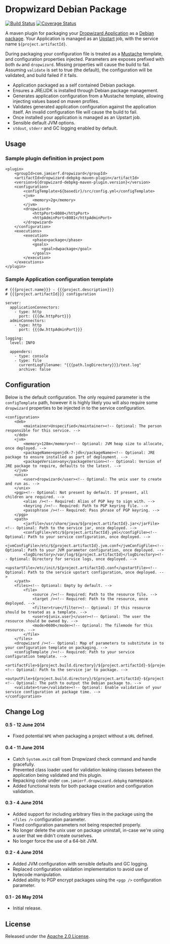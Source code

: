 # Dropwizard Debian Package
[![Build Status](https://api.travis-ci.org/reines/dropwizard-debpkg-maven-plugin.png?branch=master)](https://travis-ci.org/reines/dropwizard-debpkg-maven-plugin?branch=master)
[![Coverage Status](https://coveralls.io/repos/reines/dropwizard-debpkg-maven-plugin/badge.png?branch=master)](https://coveralls.io/r/reines/dropwizard-debpkg-maven-plugin?branch=master)

A maven plugin for packaging your [Dropwizard Application](http://dropwizard.github.io/dropwizard) as a [Debian package](http://en.wikipedia.org/wiki/Deb_\(file_format\)). Your Application is managed as an [Upstart](http://upstart.ubuntu.com) job, with the service name `${project.artifactId}`.

During packaging your configuration file is treated as a [Mustache](http://mustache.github.io) template, and configuration properties injected. Parameters are exposes prefixed with both `dw` and `dropwizard`. Missing properties will cause the build to fail.
Assuming `validate` is set to true (the default), the configuration will be validated, and build failed if it fails.

* Application packaged as a self contained Debian package.
* Ensures a JRE/JDK is installed through Debian package management.
* Generates application configuration from a Mustache template, allowing injecting values based on maven profiles.
* Validates generated application configuration against the application itself. An invalid configuration file will cause the build to fail.
* Once installed your application is managed as an Upstart job.
* Sensible default JVM options.
* `stdout`, `stderr` and GC logging enabled by default.

## Usage

### Sample plugin definition in project pom

    <plugin>
        <groupId>com.jamierf.dropwizard</groupId>
        <artifactId>dropwizard-debpkg-maven-plugin</artifactId>
        <version>${dropwizard-debpkg-maven-plugin.version}</version>
        <configuration>
            <configTemplate>${basedir}/src/config.yml</configTemplate>
            <jvm>
                <memory>2g</memory>
            </jvm>
            <dropwizard>
                <httpPort>8080</httpPort>
                <httpAdminPort>8081</httpAdminPort>
            </dropwizard>
        </configuration>
        <executions>
            <execution>
                <phase>package</phase>
                <goals>
                    <goal>dwpackage</goal>
                </goals>
            </execution>
        </executions>
    </plugin>

### Sample Application configuration template

    # {{{project.name}}} - {{{project.description}}}
    # {{{project.artifactId}}} configuration

    server:
      applicationConnectors:
        - type: http
          port: {{{dw.httpPort}}}
      adminConnectors:
        - type: http
          port: {{{dw.httpAdminPort}}}

    logging:
      level: INFO

      appenders:
        - type: console
        - type: file
          currentLogFilename: "{{{path.logDirectory}}}/test.log"
          archive: false

## Configuration

Below is the default configuration. The only required parameter is the `configTemplate` path, however it is highly likely you will also require some `dropwizard` properties to be injected in to the service configuration.

    <configuration>
        <deb>
            <maintainer>Unspecified</maintainer><!-- Optional: The person responsible for this service. -->
        </deb>
        <jvm>
            <memory>128m</memory><!-- Optional: JVM heap size to allocate, once deployed. -->
            <packageName>openjdk-7-jdk</packageName><!-- Optional: JRE package to ensure installed as part of deployment. -->
            <packageVersion>any</packageVersion><!-- Optional: Version of JRE package to require, defaults to the latest. -->
        </jvm>
        <unix>
            <user>dropwizard</user><!-- Optional: The unix user to create and run as. -->
        </unix>
        <pgp><!-- Optional: Not present by default. If present, all children are required. -->
            <alias /><!-- Required: Alias of PGP key to sign with. -->
            <keyring /><!-- Required: Path to PGP keyring file. -->
            <passphrase /><!-- Required: Pass phrase of PGP keyring. -->
        </pgp>
        <path>
            <jarFile>/usr/share/java/${project.artifactId}.jar</jarFile><!-- Optional: Path to the service jar, once deployed. -->
            <configFile>/etc/${project.artifactId}.yml</configFile><!-- Optional: Path to your service configuration, once deployed. -->
            <jvmConfigFile>/etc/${project.artifactId}.jvm.conf</jvmConfigFile><!-- Optional: Path to your JVM parameter configuration, once deployed. -->
            <logDirectory>/var/log/${project.artifactId}</logDirectory><!-- Optional: Directory for service logs, once deployed. -->
            <upstartFile>/etc/init/${project.artifactId}.conf</upstartFile><!-- Optional: Path to the service upstart configuration, once deployed. -->
        </path>
        <files><!-- Optional: Empty by default. -->
            <file>
                <source /><!-- Required: Path to the resource file. -->
                <target /><!-- Required: Path to the resource, once deployed. -->
                <filter>true</filter><!-- Optional: If this resource should be treated as a template. -->
                <user>${unix.user}</user><!-- Optional: The user the resource should be owned by. -->
                <mode>0600</mode><!-- Optional: The filemode for this resource. -->
            </file>
        </files>
        <dropwizard /><!-- Optional: Map of parameters to substitute in to your configuration template on packaging. -->
        <configTemplate /><!-- Required: Path to your service configuration template. -->
        <artifactFile>${project.build.directory}/${project.artifactId}-${project.version}.jar</artifactFile><!-- Optional: Path to the service jar to package. -->
        <outputFile>${project.build.directory}/${project.artifactId}-${project.version}.deb</outputFile><!-- Optional: The path to output the Debian package to. -->
        <validate>true</validate><!-- Optional: Enable validation of your service configuration at package time. -->
    </configuration>

## Change Log

#### 0.5 - 12 June 2014

* Fixed potential `NPE` when packaging a project without a `URL` defined.

#### 0.4 - 11 June 2014

* Catch `System.exit` call from Dropwizard check command and handle gracefully.
* Prevented class loader used for validation leaking classes between the application being validated and this plugin.
* Repacking code under `com.jamierf.dropwizard.debpkg` namespace.
* Added functional tests for both package creation and configuration validation.

#### 0.3 - 4 June 2014

* Added support for including arbitrary files in the package using the `<files />` configuration parameter.
* Fixed configuration parameters not being respected properly.
* No longer delete the unix user on package uninstall, in-case we're using a user that we didn't create ourselves.
* No longer force the use of a 64-bit JVM.

#### 0.2 - 4 June 2014

* Added JVM configuration with sensible defaults and GC logging.
* Replaced configuration validation implementation to avoid use of bytecode manipulation.
* Added ability to PGP encrypt packages using the `<pgp />` configuration parameter.

#### 0.1 - 26 May 2014

* Initial release.

## License

Released under the [Apache 2.0 License](LICENSE).
